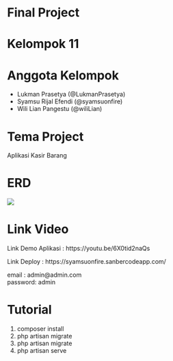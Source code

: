 <h1>Final Project</h1>

<h1>Kelompok 11</h1>

<h1>Anggota Kelompok</h1>

<ul>
<li>Lukman Prasetya (@LukmanPrasetya)</li>
<li>Syamsu Rijal Efendi (@syamsuonfire)</li>
<li>Wili Lian Pangestu (@wiliLian)</li>
</ul>

<h1>Tema Project</h1>
<p>Aplikasi Kasir Barang</p>

<h1>ERD</h1>
<p align="center">

<img src="https://github.com/syamsuonfire/Final-Project-1-Full-Stack-Web-Dev-PKS-DS/blob/master/ERD.JPG?raw=true"></p>

<h1>Link Video</h1>

<p>
Link Demo Aplikasi : https://youtu.be/6X0tid2naQs </p>
<p>
Link Deploy : https://syamsuonfire.sanbercodeapp.com/ </p>
<p>email : admin@admin.com
<br>
password: admin</p>

<h1>Tutorial</h1>

<ol>
<li>composer install</li>
<li>php artisan migrate</li>
<li>php artisan migrate</li>
<li>php artisan serve</li>
</ol>
